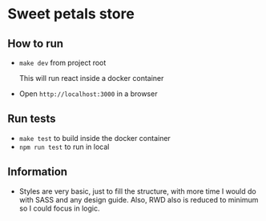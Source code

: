# Sweet petals store

## How to run

* `make dev` from project root

    This will run react inside a docker container


* Open `http://localhost:3000` in a browser

## Run tests

* `make test` to build inside the docker container
* `npm run test` to run in local

## Information

- Styles are very basic, just to fill the structure, with more time I would do with SASS and any design guide. Also, RWD also is reduced to minimum so I could focus in logic.
